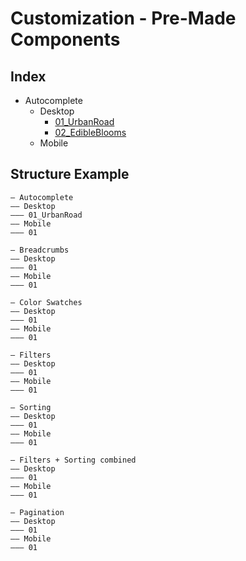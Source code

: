 # Customization - Pre-Made Components

## Index

- Autocomplete
  - Desktop
    - [01_UrbanRoad](https://github.com/findify/customization-examples/tree/master/Autocomplete/Desktop/01_Urbanroad)
    - [02_EdibleBlooms](https://github.com/findify/customization-examples/tree/master/Autocomplete/Desktop/02_EdibleBlooms)
  - Mobile

## Structure Example

```
– Autocomplete
–– Desktop
––– 01_UrbanRoad
–– Mobile
––– 01

– Breadcrumbs
–– Desktop
––– 01
–– Mobile
––– 01

– Color Swatches
–– Desktop
––– 01
–– Mobile
––– 01

– Filters
–– Desktop
––– 01
–– Mobile
––– 01

– Sorting
–– Desktop
––– 01
–– Mobile
––– 01

– Filters + Sorting combined
–– Desktop
––– 01
–– Mobile
––– 01

– Pagination
–– Desktop
––– 01
–– Mobile
––– 01
```
